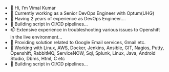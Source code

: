 - 👋 Hi, I’m Vimal Kumar
- 👀 Currently working as a Senior DevOps Engineer with Optum(UHG)
- 🌱 Having 2 years of experience as DevOps Engineer....
- 💞️ Building script in CI/CD pipelines...
- 📫 Extensive experience in troubleshooting  various  issues to Openshift in the live environment...
- 👀 Providing solution related to Google Email services, Gmail etc.
- 🌱 Working with Linux, AWS, Docker, Jenkins, Ansible, GIT, Nagios, Putty, Openshift, RabbitMQ, ServiceNOW, Sql, Splunk, Linux, Java, Android Studio, Dbms, Html, C etc
- 💞️ Building script in CI/CD pipelines...

